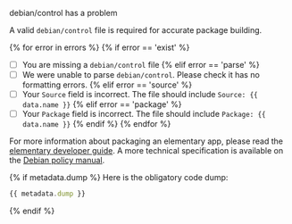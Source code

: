 debian/control has a problem

A valid `debian/control` file is required for accurate package building.

{% for error in errors %}
{% if error == 'exist' %}
- [ ] You are missing a `debian/control` file
{% elif error == 'parse' %}
- [ ] We were unable to parse `debian/control`. Please check it has no formatting errors.
{% elif error == 'source' %}
- [ ] Your `Source` field is incorrect. The file should include `Source: {{ data.name }}`
{% elif error == 'package' %}
- [ ] Your `Package` field is incorrect. The file should include `Package: {{ data.name }}`
{% endif %}
{% endfor %}

For more information about packaging an elementary app, please read the [elementary developer guide](http://elementary.io/docs/code/getting-started#debian-control).
A more technical specification is available on the [Debian policy manual](https://www.debian.org/doc/debian-policy/ch-controlfields.html).

{% if metadata.dump %}
Here is the obligatory code dump:
```javascript
{{ metadata.dump }}
```
{% endif %}
